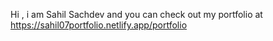 Hi , i am Sahil Sachdev and you can check out my portfolio at https://sahil07portfolio.netlify.app/portfolio
